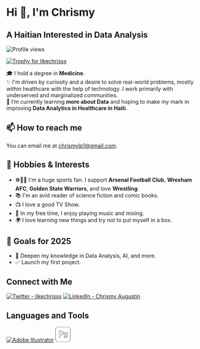 # Hi 👋, I'm Chrismy

## A Haitian Interested in Data Analysis
<!-- markdownlint-disable MD033 -->

![Profile views](https://komarev.com/ghpvc/?username=likechrisss&label=Profile%20views&color=0e75b6&style=flat)

[![Trophy for likechrisss](https://github-profile-trophy.vercel.app/?username=likechrisss)](https://github.com/ryo-ma/github-profile-trophy)

🎓 I hold a degree in **Medicine**.  
✨ I'm driven by curiosity and a desire to solve real-world problems, mostly
within healthcare with the help of technology. I work primarily with underserved
and marginalized communities.  
🌱 I’m currently learning **more about Data** and hoping to make my mark in
improving **Data Analytics in Healthcare in Haiti**.

## 📫 How to reach me

You can email me at [chrismylp1@gmail.com](mailto:chrismylp1@gmail.com).

## 🎨 Hobbies & Interests

- ⚽🏀🤼 I'm a huge sports fan. I support **Arsenal Football Club**,
  **Wrexham AFC**, **Golden State Warriors**, and love **Wrestling**.
- 📚 I'm an avid reader of science fiction and comic books.
- 📺 I love a good TV Show.
- 🎵 In my free time, I enjoy playing music and mixing.
- 🌍 I love learning new things and try not to put myself in a box.

## 🚀 Goals for 2025

- 🌟 Deepen my knowledge in Data Analysis, AI, and more.
- ✅ Launch my first project.

## Connect with Me

[<img src="https://raw.githubusercontent.com/rahuldkjain/github-profile-readme-generator/master/src/images/icons/Social/twitter.svg" alt="Twitter - likechrisss" width="40" height="40" />](https://twitter.com/likechrisss)
[<img src="https://raw.githubusercontent.com/rahuldkjain/github-profile-readme-generator/master/src/images/icons/Social/linked-in-alt.svg" alt="LinkedIn - Chrismy Augustin" width="40" height="40" />](https://linkedin.com/in/chrismy%20augustin)

## Languages and Tools

[<img src="https://www.vectorlogo.zone/logos/adobe_illustrator/adobe_illustrator-icon.svg" alt="Adobe Illustrator" width="40" height="40" />](https://www.adobe.com/in/products/illustrator.html)
[<img src="https://raw.githubusercontent.com/devicons/devicon/master/icons/photoshop/photoshop-line.svg" alt="Adobe Photoshop" width="40" height="40" />](https://www.photoshop.com/en)

<!-- markdownlint-enable MD033 -->
